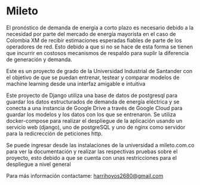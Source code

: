 # Mileto

El pronóstico de demanda de energía a corto plazo es necesario debido a la necesidad por parte del mercado de energía mayorista en el caso de Colombia XM de recibir estimaciones esperadas fiables de parte de los operadores de red. Esto debido a que si no se hace de esta forma se tienen que incurrir en costosos mecanismos de respaldo para suplir la diferencia de generación y demanda. 

Este es un proyecto de grado de la Universidad Industrial de Santander con el objetivo de que se puedan entrenar, testear y comparar modelos de machine learning desde una interfaz amigable e intuitiva 

Este proyecto de Django utiliza una base de datos de postgresql para guardar los datos estructurados de demanda de energía eléctrica y se conecta a una instancia de Google Drive a través de Google Cloud para guardar los modelos y los datos con los que se entrenaron. Se utiliza docker-compose para realizar el despliegue de la aplicación usando un servicio web (django), uno de postgreSQL y uno de nginx como servidor para la redicrección de peticiones http. 

Se puede ingresar desde las instalaciones de la universidad a mileto.com.co para ver la documentación y realizar las respectivas pruebas sobre el proyecto, esto debido a que se cuenta con unas restricciones para el despliegue a nivel general

Para más información contactame: harrihoyos2680@gmail.com
